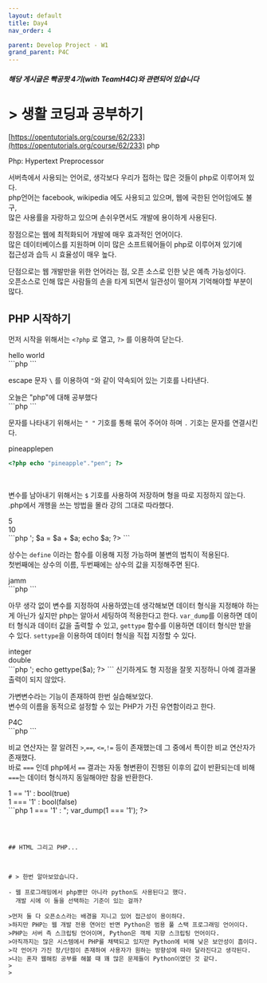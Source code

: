 ```yaml
---
layout: default
title: Day4
nav_order: 4

parent: Develop Project - W1
grand_parent: P4C
---
```


##### 해당 게시글은 빡공팟 4기(with TeamH4C)와 관련되어 있습니다

# > 생활 코딩과 공부하기

[https://opentutorials.org/course/62/233](https://opentutorials.org/course/62/233) php

Php: Hypertext Preprocessor 

서버측에서 사용되는 언어로, 생각보다 우리가 접하는 많은 것들이 php로 이루어져 있다.  
php언어는 facebook, wikipedia 에도 사용되고 있으며, 웹에 국한된 언어임에도 불구,  
많은 사용률을 자랑하고 있으며 손쉬우면서도 개발에 용이하게 사용된다.

장점으로는 웹에 최적화되어 개발에 매우 효과적인 언어이다.   
많은 데이터베이스를 지원하며 이미 많은 소프트웨어들이 php로 이루어져 있기에  
접근성과 습득 시 효율성이 매우 높다.

단점으로는 웹 개발만을 위한 언어라는 점, 오픈 소스로 인한 낮은 예측 가능성이다.  
오픈소스로 인해 많은 사람들의 손을 타게 되면서 일관성이 떨어져 기억해야할 부분이 많다.



## PHP 시작하기

먼저 시작을 위해서는 `<?php` 로 열고, `?>` 를 이용하여 닫는다.  


<div class="code-example">hello world</div>
```php
<?php echo "hello world"; ?>
```

<br>

escape 문자 `\` 를 이용하여 `"`와 같이 약속되어 있는 기호를 나타낸다.
<div class="code-example">오늘은 "php"에 대해 공부했다</div>
```php
<?php echo "오늘은 \"php\"에 대해 공부했다"; ?>
```

<br>

문자를 나타내기 위해서는 `" "` 기호를 통해 묶어 주어야 하며 `.` 기호는 문자를 연결시킨다.
<div class="code-example">pineapplepen</div>

```php
<?php echo "pineapple"."pen"; ?>
```

<br>

변수를 남아내기 위해서는 `$` 기호를 사용하여 저장하며 형을 따로 지정하지 않는다.  
.php에서 개행을 쓰는 방법을 몰라 강의 그대로 따라했다.  
<div class="code-example">5<br>10 </div>
```php
<html>
<?php
	$a = 5;
	echo $a . '<br />';
	$a = $a + $a;
	echo $a;
?>
</html>
```

<br>

상수는 `define` 이라는 함수를 이용해 지정 가능하며 불변의 법칙이 적용된다.  
첫번째에는 상수의 이름, 두번째에는 상수의 값을 지정해주면 된다.
<div class="code-example">jamm</div>
```php
<?php
	define('my_name','jamm');
	echo my_name;
 ?>
```

<br>

아무 생각 없이 변수를 지정하여 사용하였는데 생각해보면 데이터 형식을 지정해야 하는게 아닌가 싶지만 php는 알아서 세팅하여 적용한다고 한다. `var_dump`를 이용하면 데이터 형식과 데이터 값을 출력할 수 있고, `gettype` 함수를 이용하면 데이터 형식만 받을 수 있다. `settype`을 이용하여 데이터 형식을 직접 지정할 수 있다.
<div class="code-example">integer<br>double </div>
```php
<html>
<?php
	$a = 777;
	echo gettype($a);
	settype($a, 'double');
	echo '<br />';
	echo gettype($a);
?>
</html>
```
신기하게도 형 지정을 잘못 지정하니 아예 결과물 출력이 되지 않았다.

<br>

가변변수라는 기능이 존재하여 한번 실습해보았다.  
변수의 이름을 동적으로 설정할 수 있는 PHP가 가진 유연함이라고 한다.
<div class="code-example">P4C</div>
```php
<html>
<?php
	$title = 'subject';
	$$title = 'P4C';
	echo $subject;
?>
</html>
```

<br>

비교 연산자는 잘 알려진 `>`,`==`, `<=`,`!=` 등이 존재했는데 그 중에서 특이한 비교 연산자가 존재했다.   
바로 `===` 인데 php에서 `==` 결과는 자동 형변환이 진행된 이후의 값이 반환되는데 비해 `===`는 데이터 형식까지 동일해야만 참을 반환한다.

<div class="code-example">1 == '1' : bool(true)<br>
1 === '1' : bool(false) </div>
```php
<html>
<?php
	echo "1 == '1' : ";
	var_dump(1 == '1');
	echo "<br />1 === '1' : ";
	var_dump(1 === '1');
?>
</html>

```



## HTML 그리고 PHP...



# > 한번 알아보았습니다.

- 웹 프로그래밍에서 php뿐만 아니라 python도 사용된다고 했다.  
  개발 시에 이 둘을 선택하는 기준이 있는 걸까?

>먼저 둘 다 오픈소스라는 배경을 지니고 있어 접근성이 용이하다.  
>하지만 PHP는 웹 개발 전용 연어인 반면 Python은 범용 풀 스택 프로그래밍 언어이다.  
>PHP는 서버 측 스크립팅 언어이며, Python은 객체 지향 스크립팅 언어이다.  
>아직까지는 많은 시스템에서 PHP를 채택되고 있지만 Python에 비해 낮은 보안성이 흠이다.   
>각 언어가 가진 장/단점이 존재하여 사용자가 원하는 방향성에 따라 달라진다고 생각된다.  
>나는 혼자 웹해킹 공부를 해볼 때 꽤 많은 문제들이 Python이였던 것 같다.
>
>
